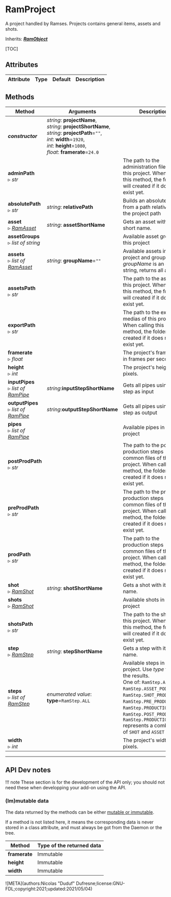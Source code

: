 # RamProject

A project handled by Ramses. Projects contains general items, assets and shots.

Inherits: [***RamObject***](ram_object.md)

[TOC]

## Attributes

| Attribute | Type | Default | Description |
| --- | --- | --- | --- |

## Methods

| Method | Arguments | Description |
| --- | --- | --- |
| ***constructor*** | *string*: **projectName**,<br />*string*: **projectShortName**,<br />*string*: **projectPath**=`""`,<br />*int*: **width**=`1920`,<br />*int*: **height**=`1080`,<br />*float*: **framerate**=`24.0` | |
| **adminPath**<br />▹ *str* | | The path to the administration files of this project. When calling this method, the folder will created if it does not exist yet. |
| **absolutePath**<br />▹ *str* | *string*: **relativePath** | Builds an absolute path from a path relative to the project path |
| **asset**<br />▹ *[RamAsset](ram_asset.md)* | *string*: **assetShortName** | Gets an asset with its short name. |
| **assetGroups**<br />▹ *list of string* | | Available asset groups in this project |
| **assets**<br />▹ *list of [RamAsset](ram_asset.md)* | *string*: **groupName**=`""` | Available assets in this project and group. If *groupName* is an empty string, returns all assets. |
| **assetsPath**<br />▹ *str* | | The path to the assets of this project. When calling this method, the folder will created if it does not exist yet. |
| **exportPath**<br />▹ *str* | | The path to the exported medias of this project. When calling this method, the folder will created if it does not exist yet. |
| **framerate**<br />▹ *float* | | The project's framerate, in frames per second. |
| **height**<br />▹ *int* | | The project's height, in pixels. |
| **inputPipes**<br />▹ *list of [RamPipe](ram_pipe.md)* | *string*:**inputStepShortName** | Gets all pipes using this step as input |
| **outputPipes**<br />▹ *list of [RamPipe](ram_pipe.md)* | *string*:**outputStepShortName** | Gets all pipes using this step as output |
| **pipes**<br />▹ *list of [RamPipe](ram_pipe.md)* | | Available pipes in this project |
| **postProdPath**<br />▹ *str* | | The path to the post-production steps common files of this project. When calling this method, the folder will created if it does not exist yet. |
| **preProdPath**<br />▹ *str* | | The path to the pre-production steps common files of this project. When calling this method, the folder will created if it does not exist yet. |
| **prodPath**<br />▹ *str* | | The path to the production steps common files of this project. When calling this method, the folder will created if it does not exist yet. |
| **shot**<br />▹ *[RamShot](ram_shot.md)* | *string*: **shotShortName** | Gets a shot with its short name. |
| **shots**<br />▹ *[RamShot](ram_shot.md)* | | Available shots in this project |
| **shotsPath**<br />▹ *str* | | The path to the shots of this project. When calling this method, the folder will created if it does not exist yet. |
| **step**<br />▹ *[RamStep](ram_step.md)* | *string*: **stepShortName** | Gets a step with its short name. | 
| **steps**<br />▹ *list of [RamStep](ram_step.md)* | *enumerated value*: **type**=`RamStep.ALL` | Available steps in this project. Use *type* to filter the results.<br />One of: `RamStep.ALL`, `RamStep.ASSET_PODUCTION`, `RamStep.SHOT_PRODUCTION`, `RamStep.PRE_PRODUCTION`, `RamStep.PRODUCTION`, `RamStep.POST_PRODUCTION`.<br />`RamStep.PRODUCTION` represents a combination of `SHOT` and `ASSET` |
| **width**<br />▹ *int* | | The project's width, in pixels. |

____

## API Dev notes

!!! note
    These section is for the development of the API only; you should not need these when developping your add-on using the API.

### (Im)mutable data

The data returned by the methods can be either [mutable or immutable](implementation.md#accessing-the-data).

If a method is not listed here, it means the corresponding data is never stored in a class attribute, and must always be got from the Daemon or the tree.

| Method | Type of the returned data |
| --- | --- |
| **framerate** | <i class="fa fa-lock"></i> Immutable |
| **height** | <i class="fa fa-lock"></i> Immutable |
| **width** | <i class="fa fa-lock"></i> Immutable |

![META](authors:Nicolas "Duduf" Dufresne;license:GNU-FDL;copyright:2021;updated:2021/05/04)